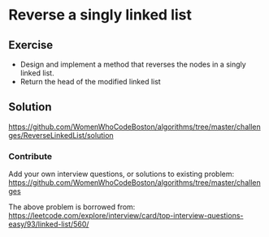 # Reverse a singly linked list

## Exercise
* Design and implement a method that reverses the nodes in a singly linked list.
* Return the head of the modified linked list

## Solution
https://github.com/WomenWhoCodeBoston/algorithms/tree/master/challenges/ReverseLinkedList/solution

### Contribute
Add your own interview questions, or solutions to existing problem: https://github.com/WomenWhoCodeBoston/algorithms/tree/master/challenges

The above problem is borrowed from: https://leetcode.com/explore/interview/card/top-interview-questions-easy/93/linked-list/560/
